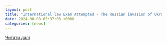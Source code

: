 ```yaml
---
layout: post
title: "International law Exam Attempted - The Russian invasion of Ukraine in February 2022 violated several - Studocu"
date: 2024-08-08 05:37:03 +0000
categories: [news]
---
```


[Читати далі](https://www.studocu.com/row/document/makerere-university/bachelor-of-laws/international-law-exam-attempted/101195693)

